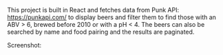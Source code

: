 
This project is built in React and fetches data from Punk API: https://punkapi.com/ to display beers and filter them to find those with an ABV > 6, brewed before 2010 or with a pH < 4. The beers can also be searched by name and food pairing and the results are paginated.

Screenshot:
